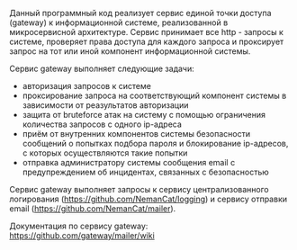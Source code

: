 Данный программный код реализует сервис единой точки доступа (gateway) к информационной системе, реализованной в микросервисной архитектуре. Сервис принимает все http - запросы к системе, проверяет права доступа для каждого запроса и проксирует запрос на тот или иной компонент информационной системы.

Сервис gateway выполняет следующие задачи:

* авторизация запросов к системе
* проксирование запроса на соответствующий компонент системы в зависимости от реазультатов авторизации
* защита от bruteforce атак на систему с помощью ограничения количества запросов с одного ip-адреса
* приём от внутренних компонентов системы безопасности сообщений о попытках подбора пароля и блокирование ip-адресов, с которых осуществляются такие попытки
* отправка администратору системы сообщения email c предупреждением об инцидентах, связанных с безопасностью

Сервис gateway выполняет запросы к сервису централизованного логирования (https://github.com/NemanCat/logging) и сервису отправки email (https://github.com/NemanCat/mailer).

Документация по сервису gateway:  https://github.com/gateway/mailer/wiki

